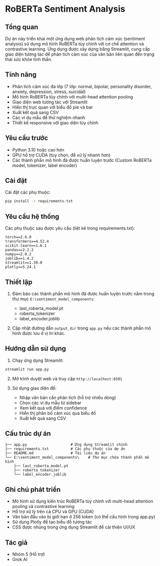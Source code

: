 # RoBERTa Sentiment Analysis

## Tổng quan
Dự án này triển khai một ứng dụng web phân tích cảm xúc (sentiment analysis) sử dụng mô hình RoBERTa tùy chỉnh với cơ chế attention và contrastive learning. Ứng dụng được xây dựng bằng Streamlit, cung cấp giao diện tương tác để phân tích cảm xúc của văn bản liên quan đến trạng thái sức khỏe tinh thần.

## Tính năng
- Phân tích cảm xúc đa lớp (7 lớp: normal, bipolar, personality disorder, anxiety, depression, stress, suicidal)
- Mô hình RoBERTa tùy chỉnh với multi-head attention pooling
- Giao diện web tương tác với Streamlit
- Hiển thị trực quan với biểu đồ pie và bar
- Xuất kết quả sang CSV
- Các ví dụ mẫu để thử nghiệm nhanh
- Thiết kế responsive với giao diện tùy chỉnh

## Yêu cầu trước
- Python 3.10 hoặc cao hơn
- GPU hỗ trợ CUDA (tùy chọn, để xử lý nhanh hơn)
- Các thành phần mô hình đã được huấn luyện trước (Custom RoBERTa model, tokenizer, label encoder)

## Cài đặt
Cài đặt các phụ thuộc:
```bash
pip install -r requirements.txt
```

## Yêu cầu hệ thống
Các phụ thuộc sau được yêu cầu (liệt kê trong requirements.txt):
```
torch==2.6.0
transformers==4.52.4
scikit-learn==1.6.1
pandas==2.2.2
numpy==2.0.2
joblib==1.4.2
streamlit==1.39.0
plotly==5.24.1
```

## Thiết lập
1. Đảm bảo các thành phần mô hình đã được huấn luyện trước nằm trong thư mục `E:\sentiment_model_components`:
   - last_roberta_model.pt
   - roberta_tokenizer
   - label_encoder.joblib

2. Cập nhật đường dẫn `output_dir` trong `app.py` nếu các thành phần mô hình được lưu ở vị trí khác.

## Hướng dẫn sử dụng
1. Chạy ứng dụng Streamlit:
```bash
streamlit run app.py
```

2. Mở trình duyệt web và truy cập `http://localhost:8501`

3. Sử dụng giao diện để:
   - Nhập văn bản cần phân tích (hỗ trợ nhiều dòng)
   - Chọn các ví dụ mẫu từ sidebar
   - Xem kết quả với điểm confidence
   - Hiển thị phân bố cảm xúc qua biểu đồ
   - Xuất kết quả sang CSV

## Cấu trúc dự án
```
├── app.py                    # Ứng dụng Streamlit chính
├── requirements.txt          # Các phụ thuộc của dự án
├── README.md                 # Tài liệu dự án
└── E:\sentiment_model_components\    # Thư mục chứa thành phần mô hình
    ├── last_roberta_model.pt
    ├── roberta_tokenizer
    └── label_encoder.joblib
```

## Ghi chú phát triển
- Mô hình sử dụng kiến trúc RoBERTa tùy chỉnh với multi-head attention pooling và contrastive learning
- Hỗ trợ xử lý trên cả CPU và GPU (CUDA)
- Văn bản đầu vào bị giới hạn ở 256 token (có thể cấu hình trong app.py)
- Sử dụng Plotly để tạo biểu đồ tương tác
- CSS được nhúng trong ứng dụng Streamlit để cải thiện UI/UX

## Tác giả
- Nhóm 5 (Hỗ trợ)
- Grok AI